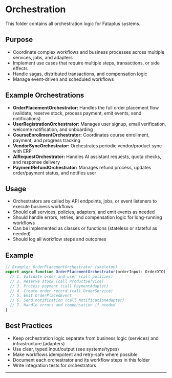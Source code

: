 # Orchestration

This folder contains all orchestration logic for Fataplus systems.

## Purpose

- Coordinate complex workflows and business processes across multiple services, jobs, and adapters
- Implement use cases that require multiple steps, transactions, or side effects
- Handle sagas, distributed transactions, and compensation logic
- Manage event-driven and scheduled workflows

## Example Orchestrations

- **OrderPlacementOrchestrator:** Handles the full order placement flow (validate, reserve stock, process payment, emit events, send notifications)
- **UserRegistrationOrchestrator:** Manages user signup, email verification, welcome notification, and onboarding
- **CourseEnrollmentOrchestrator:** Coordinates course enrollment, payment, and progress tracking
- **VendorSyncOrchestrator:** Orchestrates periodic vendor/product sync with ERP
- **AIRequestOrchestrator:** Handles AI assistant requests, quota checks, and response delivery
- **PaymentRefundOrchestrator:** Manages refund process, updates order/payment status, and notifies user

## Usage

- Orchestrators are called by API endpoints, jobs, or event listeners to execute business workflows
- Should call services, policies, adapters, and emit events as needed
- Should handle errors, retries, and compensation logic for long-running workflows
- Can be implemented as classes or functions (stateless or stateful as needed)
- Should log all workflow steps and outcomes

## Example

```ts
// Example: OrderPlacementOrchestrator (skeleton)
export async function OrderPlacementOrchestrator(orderInput: OrderDTO) {
  // 1. Validate order and user (call policies)
  // 2. Reserve stock (call ProductService)
  // 3. Process payment (call PaymentAdapter)
  // 4. Create order record (call OrderService)
  // 5. Emit OrderPlacedEvent
  // 6. Send notification (call NotificationAdapter)
  // 7. Handle errors and compensation if needed
}
```

## Best Practices

- Keep orchestration logic separate from business logic (services) and infrastructure (adapters)
- Use clear, typed input/output (see systems/types)
- Make workflows idempotent and retry-safe where possible
- Document each orchestrator and its workflow steps in this folder
- Write integration tests for orchestrators

---
